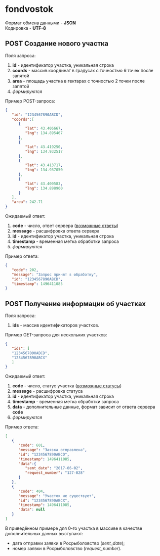 # fondvostok

Формат обмена данными - **JSON**\
Кодировка - **UTF-8**

## POST Создание нового участка
Поля запроса:
1. **id** - идентификатор участка, уникальная строка
2. **coords** - массив координат в градусах с точностью 6 точек после запятой
3. **area** - площадь участка в гектарах с точностью 2 точки после запятой
4. *формируются*

Пример POST-запроса:
```json
{
   "id": "1234567890ABCD",
   "coords":[
      {
         "lat": 43.406667,
         "lng": 134.895467
      },
      {
         "lat": 43.419250,
         "lng": 134.932517
      },
      {
         "lat": 43.413717,
         "lng": 134.937050
      },
      {
         "lat": 43.400583,
         "lng": 134.898900
      }
   ],
   "area": 242.71
}
```

Ожидаемый ответ:
1. **code** - число, ответ сервера ([возможные ответы](https://github.com/khvan-innokenty/fondvostok/blob/master/CODES.md#Коды-ответов-сервера-на-запрос-создания-участка))
2. **message** - расшифровка ответа сервера 
3. **id** - идентификатор участка, уникальная строка
4. **timestamp** - временная метка обработки запроса
5. *формируются*

Пример ответа:
```json
{
   "code": 202,
   "message": "Запрос принят в обработку",
   "id": "1234567890ABCD",
   "timestamp": 1496411085
}
```

## POST Получение информации об участках
Поля запроса:
1. **ids** - массив идентификаторов участков.

Пример GET-запроса для нескольких участков:
```json
{
   "ids": [
   "1234567890ABCD",
   "1234567890ABCX"
   ]
}
```

Ожидаемый ответ:
1. **code** - число, статус участка ([возможные статусы](https://github.com/khvan-innokenty/fondvostok/blob/master/CODES.md#Статусы-участков))
2. **message** - расшифровка статуса
3. **id** - идентификатор участка, уникальная строка
4. **timestamp** - временная метка обработки запроса
5. **data** - дополнительные данные, формат зависит от ответа сервера **code**
6. *формируются*

Пример ответа:
```json
[
   {
      "code": 601,
      "message": "Заявка отправлена",
      "id": "1234567890ABCD",
      "timestamp": 1496411085,
      "data":{
         "sent_date": "2017-06-02",
         "request_number": "127-028"
      }
   },
   {
      "code": 404,
      "message": "Участок не существует",
      "id": "1234567890ABCX",
      "timestamp": 1496411085,
      "data": null
   }
]
```

В приведённом примере для 0-го участка в массиве в качестве дополнительных данных выступают:
- дата отправки заявки в Росрыболовство (*sent_date*);
- номер заявки в Росрыболовство (*request_number*).
